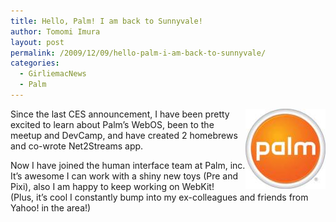 ```yaml
---
title: Hello, Palm! I am back to Sunnyvale!
author: Tomomi Imura
layout: post
permalink: /2009/12/09/hello-palm-i-am-back-to-sunnyvale/
categories:
  - GirliemacNews
  - Palm
---
```

<img src="/assets/images/wp-content/uploads/2009/12/palm-logo.jpg" alt="Palm logo"  align="right" />  
Since the last CES announcement, I have been pretty excited to learn about Palm&#8217;s WebOS, been to the meetup and DevCamp, and have created 2 homebrews and co-wrote Net2Streams app.

Now I have joined the human interface team at Palm, inc. It&#8217;s awesome I can work with a shiny new toys (Pre and Pixi), also I am happy to keep working on WebKit!  
(Plus, it&#8217;s cool I constantly bump into my ex-colleagues and friends from Yahoo! in the area!)